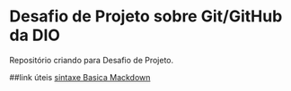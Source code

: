 # Desafio de Projeto sobre Git/GitHub da DIO
Repositório criando para Desafio de Projeto.

##link úteis
[sintaxe Basica Mackdown]()
